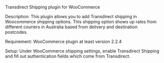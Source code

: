 Transdirect Shipping plugin for WooCommerce

Description: This plugin allows you to add Transdirect shipping in Woocommerce shipping options. This shipping option shows up rates from different couriers in Australia based from delivery and destination postcodes.

Requirement: WooCommerce plugin at least version 2.2.4

Setup: Under WooCommerce shipping settings, enable Transdirect Shipping and fill out authentication fields which come from Transdirect.
